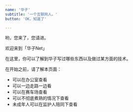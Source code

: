 ```yaml
---
name: '华子'
subtitle: '一个互联网人。'
button: 'OK，知道了'

---
```


哟，您来了，您请进。

欢迎来到「华子Net」

在这里，你可以了解到华子写过哪些东西以及做过某方面的技术。

在开始之前，请了解本页面：

* 可以在办公室查看
* 可以一边走路一边看
* 可以在赛车场查看
* 可以不彻底煮熟的情况下查看
* 未成年人可以在监护人陪同下查看
